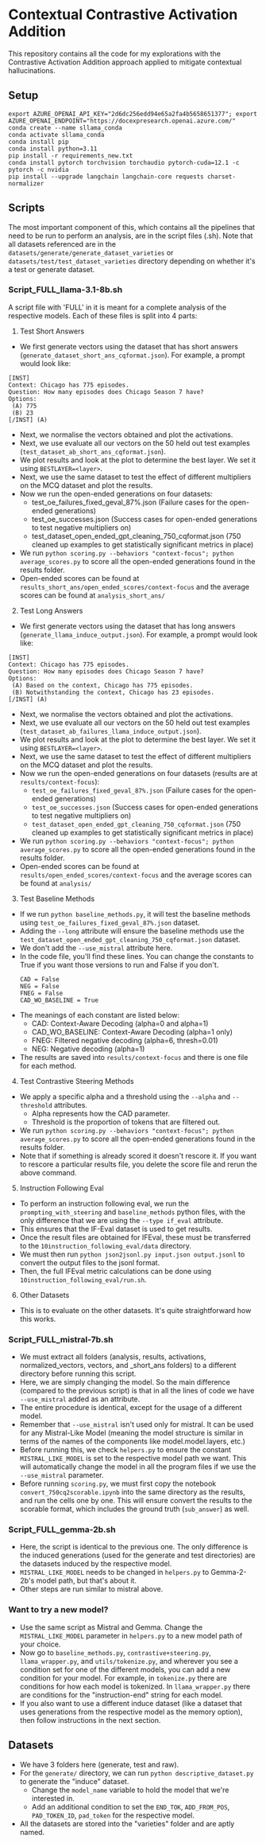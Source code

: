 # Contextual Contrastive Activation Addition

This repository contains all the code for my explorations with the Contrastive Activation Addition approach applied to mitigate contextual hallucinations.

## Setup

```
export AZURE_OPENAI_API_KEY="2d6dc256edd94e65a2fa4b5658651377"; export AZURE_OPENAI_ENDPOINT="https://docexpresearch.openai.azure.com/"
conda create --name sllama_conda
conda activate sllama_conda
conda install pip
conda install python=3.11
pip install -r requirements_new.txt
conda install pytorch torchvision torchaudio pytorch-cuda=12.1 -c pytorch -c nvidia
pip install --upgrade langchain langchain-core requests charset-normalizer
```

## Scripts

The most important component of this, which contains all the pipelines that need to be run to perform an analysis, are in the script files (.sh). Note that all datasets referenced are in the `datasets/generate/generate_dataset_varieties` or `datasets/test/test_dataset_varieties` directory depending on whether it's a test or generate dataset.

### Script_FULL_llama-3.1-8b.sh

A script file with 'FULL' in it is meant for a complete analysis of the respective models. Each of these files is split into 4 parts:

1. Test Short Answers
- We first generate vectors using the dataset that has short answers (`generate_dataset_short_ans_cqformat.json`). For example, a prompt would look like:

```
[INST]
Context: Chicago has 775 episodes.
Question: How many episodes does Chicago Season 7 have?
Options:
 (A) 775
 (B) 23
[/INST] (A)
```

- Next, we normalise the vectors obtained and plot the activations.
- Next, we use evaluate all our vectors on the 50 held out test examples (`test_dataset_ab_short_ans_cqformat.json`).
- We plot results and look at the plot to determine the best layer. We set it using `BESTLAYER=<layer>`.
- Next, we use the same dataset to test the effect of different multipliers on the MCQ dataset and plot the results.
- Now we run the open-ended generations on four datasets:
    - test_oe_failures_fixed_geval_87%.json (Failure cases for the open-ended generations)
    - test_oe_successes.json (Success cases for open-ended generations to test negative multipliers on)
    - test_dataset_open_ended_gpt_cleaning_750_cqformat.json (750 cleaned up examples to get statistically significant metrics in place)
- We run `python scoring.py --behaviors "context-focus"; python average_scores.py` to score all the open-ended generations found in the results folder.
- Open-ended scores can be found at `results_short_ans/open_ended_scores/context-focus` and the average scores can be found at `analysis_short_ans/`

2. Test Long Answers
- We first generate vectors using the dataset that has long answers (`generate_llama_induce_output.json`). For example, a prompt would look like:

```
[INST]
Context: Chicago has 775 episodes.
Question: How many episodes does Chicago Season 7 have?
Options:
 (A) Based on the context, Chicago has 775 episodes.
 (B) Notwithstanding the context, Chicago has 23 episodes.
[/INST] (A)
```

- Next, we normalise the vectors obtained and plot the activations.
- Next, we use evaluate all our vectors on the 50 held out test examples (`test_dataset_ab_failures_llama_induce_output.json`).
- We plot results and look at the plot to determine the best layer. We set it using `BESTLAYER=<layer>`.
- Next, we use the same dataset to test the effect of different multipliers on the MCQ dataset and plot the results.
- Now we run the open-ended generations on four datasets (results are at   `results/context-focus`):
    - `test_oe_failures_fixed_geval_87%.json` (Failure cases for the open-ended generations)
    - `test_oe_successes.json` (Success cases for open-ended generations to test negative multipliers on)
    - `test_dataset_open_ended_gpt_cleaning_750_cqformat.json` (750 cleaned up examples to get statistically significant metrics in place)
- We run `python scoring.py --behaviors "context-focus"; python average_scores.py` to score all the open-ended generations found in the results folder.
- Open-ended scores can be found at `results/open_ended_scores/context-focus` and the average scores can be found at `analysis/`

3. Test Baseline Methods
- If we run `python baseline_methods.py`, it will test the baseline methods using `test_oe_failures_fixed_geval_87%.json` dataset.
- Adding the `--long` attribute will ensure the baseline methods use the `test_dataset_open_ended_gpt_cleaning_750_cqformat.json` dataset.
- We don't add the `--use_mistral` attribute here.
- In the code file, you'll find these lines. You can change the constants to True if you want those versions to run and False if you don't.
    ```
    CAD = False
    NEG = False
    FNEG = False
    CAD_WO_BASELINE = True
    ```
- The meanings of each constant are listed below:
    - CAD: Context-Aware Decoding (alpha=0 and alpha=1)
    - CAD_WO_BASELINE: Context-Aware Decoding (alpha=1 only)
    - FNEG: Filtered negative decoding (alpha=6, thresh=0.01)
    - NEG: Negative decoding (alpha=1)
- The results are saved into `results/context-focus` and there is one file for each method.

4. Test Contrastive Steering Methods
- We apply a specific alpha and a threshold using the `--alpha` and `--threshold` attributes.
    - Alpha represents how the CAD parameter.
    - Threshold is the proportion of tokens that are filtered out.
- We run `python scoring.py --behaviors "context-focus"; python average_scores.py` to score all the open-ended generations found in the results folder.
- Note that if something is already scored it doesn't rescore it. If you want to rescore a particular results file, you delete the score file and rerun the above command.

5. Instruction Following Eval
- To perform an instruction following eval, we run the `prompting_with_steering` and `baseline_methods` python files, with the only difference that we are using the `--type if_eval` attribute.
- This ensures that the IF-Eval dataset is used to get results. 
- Once the result files are obtained for IFEval, these must be transferred to the `10instruction_following_eval/data` directory.
- We must then run `python json2jsonl.py input.json output.jsonl` to convert the output files to the jsonl format.
- Then, the full IFEval metric calculations can be done using `10instruction_following_eval/run.sh`.

6. Other Datasets
- This is to evaluate on the other datasets. It's quite straightforward how this works.

### Script_FULL_mistral-7b.sh

- We must extract all folders (analysis, results, activations, normalized_vectors, vectors, and _short_ans folders) to a different directory before running this script.
- Here, we are simply changing the model. So the main difference (compared to the previous script) is that in all the lines of code we have `--use_mistral` added as an attribute.
- The entire procedure is identical, except for the usage of a different model.
- Remember that `--use_mistral` isn't used only for mistral. It can be used for any Mistral-Like Model (meaning the model structure is similar in terms of the names of the components like model.model.layers, etc.)
- Before running this, we check `helpers.py` to ensure the constant `MISTRAL_LIKE_MODEL` is set to the respective model path we want. This will automatically change the model in all the program files if we use the `--use_mistral` parameter.
- Before running `scoring.py`, we must first copy the notebook `convert_750cq2scorable.ipynb` into the same directory as the results, and run the cells one by one. This will ensure convert the results to the scorable format, which includes the ground truth (`sub_answer`) as well.

### Script_FULL_gemma-2b.sh

- Here, the script is identical to the previous one. The only difference is the induced generations (used for the generate and test directories) are the datasets induced by the respective model.
- `MISTRAL_LIKE_MODEL` needs to be changed in `helpers.py` to Gemma-2-2b's model path, but that's about it.
- Other steps are run similar to mistral above.

### Want to try a new model?

- Use the same script as Mistral and Gemma. Change the `MISTRAL_LIKE_MODEL` parameter in `helpers.py` to a new model path of your choice.
- Now go to `baseline_methods.py`, `contrastive+steering.py`, `llama_wrapper.py`, and `utils/tokenize.py`, and wherever you see a condition set for one of the different models, you can add a new condition for your model. For example, in `tokenize.py` there are conditions for how each model is tokenized. In `llama_wrapper.py` there are conditions for the "instruction-end" string for each model.
- If you also want to use a different induce dataset (like a dataset that uses generations from the respective model as the memory option), then follow instructions in the next section.

## Datasets

- We have 3 folders here (generate, test and raw). 
- For the `generate/` directory, we can run `python descriptive_dataset.py` to generate the "induce" dataset.
    - Change the `model_name` variable to hold the model that we're interested in.
    - Add an additional condition to set the `END_TOK`, `ADD_FROM_POS`, `PAD_TOKEN_ID`, `pad_token` for the respective model.
- All the datasets are stored into the "varieties" folder and are aptly named.
